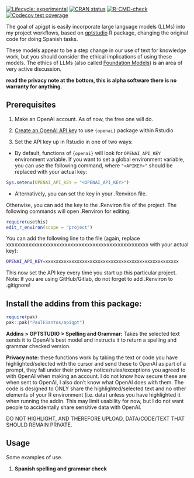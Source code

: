 
<!-- README.md is generated from README.Rmd. Please edit that file -->
<!-- badges: start -->

[![Lifecycle:
experimental](https://img.shields.io/badge/lifecycle-experimental-orange.svg)](https://lifecycle.r-lib.org/articles/stages.html#experimental)
[![CRAN
status](https://www.r-pkg.org/badges/version/apigpt)](https://CRAN.R-project.org/package=apigpt)
[![R-CMD-check](https://github.com/PaulESantos/apigpt/actions/workflows/R-CMD-check.yaml/badge.svg)](https://github.com/PaulESantos/apigpt/actions/workflows/R-CMD-check.yaml)
[![Codecov test
coverage](https://codecov.io/gh/PaulESantos/apigpt/branch/main/graph/badge.svg)](https://app.codecov.io/gh/PaulESantos/apigpt?branch=main)
<!-- badges: end -->

The goal of apigpt is easily incorporate large language models (LLMs)
into my project workflows, based on
[gptstudio](https://github.com/MichelNivard/gptstudio) R package,
changing the original code for doing Spanish tasks.

These models appear to be a step change in our use of text for knowledge
work, but you should consider the ethical implications of using these
models. The ethics of LLMs (also called [Foundation
Models](https://arxiv.org/abs/2108.07258)) is an area of very active
discussion.

**read the privacy note at the bottom, this is alpha software there is
no warranty for anything.**

## Prerequisites

1.  Make an OpenAI account. As of now, the free one will do.

2.  [Create an OpenAI API key](https://beta.openai.com/account/api-keys)
    to use `{openai}` package within Rstudio

3.  Set the API key up in Rstudio in one of two ways:

- By default, functions of `{openai}` will look for `OPENAI_API_KEY`
  environment variable. If you want to set a global environment
  variable, you can use the following command, where `"<APIKEY>"` should
  be replaced with your actual key:

``` r
Sys.setenv(OPENAI_API_KEY = "<OPENAI_API_KEY>")
```

- Alternatively, you can set the key in your .Renviron file.

Otherwise, you can add the key to the .Renviron file of the project. The
following commands will open .Renviron for editing:

``` r
require(usethis)
edit_r_environ(scope = "project")
```

You can add the following line to the file (again, replace
xxxxxxxxxxxxxxxxxxxxxxxxxxxxxxxxxxxxxxxxxxxxxxxxxxx with your actual
key):

``` bash
OPENAI_API_KEY=xxxxxxxxxxxxxxxxxxxxxxxxxxxxxxxxxxxxxxxxxxxxxxxxxxx
```

This now set the API key every time you start up this particular
project. Note: If you are using GitHub/Gitlab, do not forget to add
.Renviron to .gitignore!

## Install the addins from this package:

``` r
require(pak)
pak::pak("PaulESantos/apigpt")
```

**Addins \> GPTSTUDIO \> Spelling and Grammar:** Takes the selected text
sends it to OpenAI’s best model and instructs it to return a spelling
and grammar checked version.

**Privacy note:** these functions work by taking the text or code you
have highlighted/selected with the cursor and send these to OpenAI as
part of a prompt, they fall under their privacy notice/rules/exceptions
you agreed to with OpenAI when making an account. I do not know how
secure these are when sent to OpenAI, I also don’t know what OpenAI does
with them. The code is designed to ONLY share the highlighted/selected
text and no other elements of your R environment (i.e. data) unless you
have highlighted it when running the addin. This may limit usability for
now, but I do not want people to accidentally share sensitive data with
OpenAI.

DO NOT HIGHLIGHT, AND THEREFORE UPLOAD, DATA/CODE/TEXT THAT SHOULD
REMAIN PRIVATE.

## Usage

Some examples of use.

1.  **Spanish spelling and grammar check**

